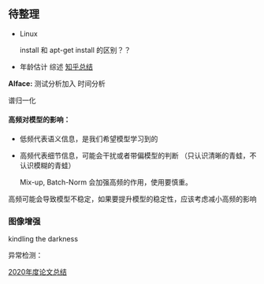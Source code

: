 ## 待整理

- Linux

  install 和 apt-get install 的区别？？



- 年龄估计 综述  [知乎总结](https://zhuanlan.zhihu.com/p/53229759)



**AIface:**  测试分析加入 时间分析

谱归一化



#### 高频对模型的影响：

- 低频代表语义信息，是我们希望模型学习到的

- 高频代表细节信息，可能会干扰或者带偏模型的判断 （只认识清晰的青蛙，不认识模糊的青蛙）

  Mix-up, Batch-Norm 会加强高频的作用，使用要慎重。

高频可能会导致模型不稳定，如果要提升模型的稳定性，应该考虑减小高频的影响





### 图像增强

kindling the darkness



异常检测： 

[2020年度论文总结](https://www.mdeditor.tw/pl/phrA)